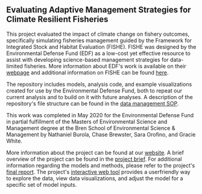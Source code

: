 ## Evaluating Adaptive Management Strategies for Climate Resilient Fisheries 

This project evaluated the impact of climate change on fishery outcomes, specifically simulating fisheries management guided by the Framework for Integrated Stock and Habitat Evaluation (FISHE). FISHE was designed by the Environmental Defense Fund (EDF) as a low-cost yet effective resource to assist with developing science-based management strategies for data-limited fisheries. More information about EDF's work is available on their [webpage](https://www.edf.org/) and additional information on FISHE can be found [here](http://fishe.edf.org/).  

The repository includes models, analysis code, and example visualizations created for use by the Environmental Defense Fund, both to repeat our current analysis and to build on it with future analyses. A description of the repository's file structure can be found in the [data management SOP](./reference/SOP_data_management.md).   

This work was completed in May 2020 for the Environmental Defense Fund in partial fulfillment of the Masters of Environmental Science and Management degree at the Bren School of Environmental Science & Management by Nathaniel Burola, Chase Brewster, Sara Orofino, and Gracie White.  

More information about the project can be found at our [website](https://www.somefinfishe.com/). A brief overview of the project can be found in the [project brief](http://bren.ucsb.edu/research/documents/SomefinFISHEBrief.pdf). For additional information regarding the models and methods, please refer to the project's [final report](http://bren.ucsb.edu/research/documents/SomefinFISHEFinalReport.pdf). The project's [interactive web tool](https://somefinfishe.shinyapps.io/SomefinFishE/) provides a userfriendly way to explore the data, view data visualizations, and adjust the model for a specific set of model inputs.    
